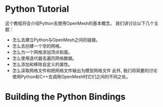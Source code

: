 # Python Tutorial
这个教程将会介绍Python去使用OpenMesh的基本概念。
我们讲讨论以下几个主题：
- 怎么去建立Python与OpenMesh之间的链接。
- 怎么去创建一个空的网格。
- 怎么为一个网格添加顶点和面。
- 怎么使用迭代器去遍历网格数据。
- 怎么添加和移除自定义的属性。
- 怎么读取网格文件和把网格文件输出为模型网格文件
此外, 我们将简要的讨论使用Python和C++去调用OpenMesh时它们之间的不同之处。
# Building the Python Bindings
